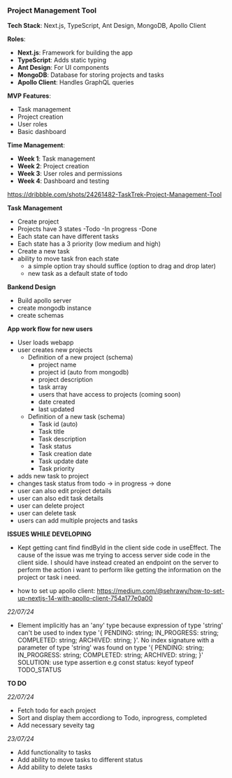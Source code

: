 
###  **Project Management Tool**

**Tech Stack**: Next.js, TypeScript, Ant Design, MongoDB, Apollo Client

**Roles**:

-   **Next.js**: Framework for building the app
-   **TypeScript**: Adds static typing
-   **Ant Design**: For UI components
-   **MongoDB**: Database for storing projects and tasks
-   **Apollo Client**: Handles GraphQL queries

**MVP Features**:

-   Task management
-   Project creation
-   User roles
-   Basic dashboard

**Time Management**:

-   **Week 1**: Task management
-   **Week 2**: Project creation
-   **Week 3**: User roles and permissions
-   **Week 4**: Dashboard and testing

https://dribbble.com/shots/24261482-TaskTrek-Project-Management-Tool

**Task Management**
- Create project
- Projects have 3 states
    -Todo
    -In progress
    -Done
- Each state can have different tasks
- Each state has a 3 priority (low medium and high)
- Create a new task
- ability to move task fron each state
    - a simple option tray should suffice (option to drag and drop later)
    - new task as a default state of todo

**Bankend Design**

- Build apollo server
- create mongodb instance
- create schemas

**App work flow for new users**

- User loads webapp
- user creates new projects
    - Definition of a new project (schema)
        - project name
        - project id (auto from mongodb)
        - project description
        - task array
        - users that have access to projects (coming soon)
        - date created
        - last updated
    - Definition of a new task (schema)
        - Task id (auto)
        - Task title
        - Task description
        - Task status
        - Task creation date
        - Task update date
        - Task priority
- adds new task to project
- changes task status from todo -> in progress -> done
- user can also edit project details
- user can also edit task details
- user can delete project
- user can delete task
- users can add multiple projects and tasks

**ISSUES WHILE DEVELOPING**

- Kept getting cant find findById in the client side code in useEffect. The cause of the issue was me trying to access server side code in the client side. I should have instead created an endpoint on the server to perform the action i want to perform like getting the information on the project or task i need.

- how to set up apollo client: https://medium.com/@sehrawy/how-to-set-up-nextjs-14-with-apollo-client-754a177e0a00

*22/07/24*

- Element implicitly has an 'any' type because expression of type 'string' can't be used to index type '{ PENDING: string; IN_PROGRESS: string; COMPLETED: string; ARCHIVED: string; }'.
  No index signature with a parameter of type 'string' was found on type '{ PENDING: string; IN_PROGRESS: string; COMPLETED: string; ARCHIVED: string; }' SOLUTION: use type assertion e.g const status: keyof typeof TODO_STATUS 

**TO DO**

*22/07/24*

- Fetch todo for each project
- Sort and display them accordiong to Todo, inprogress, completed
- Add necessary seveity tag

*23/07/24*

- Add functionality to tasks
- Add ability to move tasks to different status
- Add ability to delete tasks
